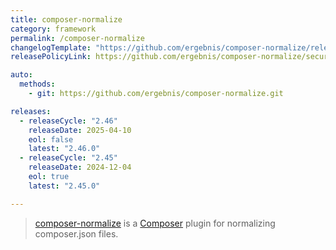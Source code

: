 ```yaml
---
title: composer-normalize
category: framework
permalink: /composer-normalize
changelogTemplate: "https://github.com/ergebnis/composer-normalize/releases/tag/__LATEST__"
releasePolicyLink: https://github.com/ergebnis/composer-normalize/security

auto:
  methods:
    - git: https://github.com/ergebnis/composer-normalize.git

releases:
  - releaseCycle: "2.46"
    releaseDate: 2025-04-10
    eol: false
    latest: "2.46.0"
  - releaseCycle: "2.45"
    releaseDate: 2024-12-04
    eol: true
    latest: "2.45.0"

---
```


> [composer-normalize](https://github.com/ergebnis/composer-normalize) is a [Composer](https://getcomposer.org/) plugin for normalizing composer.json files.
